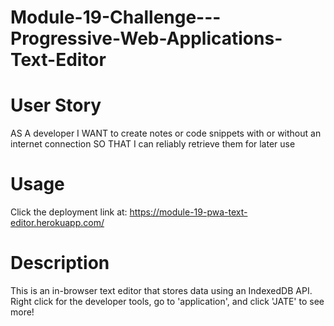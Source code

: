# Module-19-Challenge---Progressive-Web-Applications-Text-Editor

# User Story
AS A developer
I WANT to create notes or code snippets with or without an internet connection
SO THAT I can reliably retrieve them for later use

# Usage
Click the deployment link at: https://module-19-pwa-text-editor.herokuapp.com/

# Description
This is an in-browser text editor that stores data using an IndexedDB API. Right click for the developer tools, go to 'application', and click 'JATE' to see more!